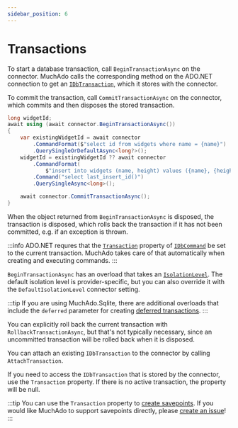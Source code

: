 ```yaml
---
sidebar_position: 6
---
```


# Transactions

To start a database transaction, call `BeginTransactionAsync` on the connector. MuchAdo calls the corresponding method on the ADO.NET connection to get an [`IDbTransaction`](https://learn.microsoft.com/en-us/dotnet/api/system.data.idbtransaction), which it stores with the connector.

To commit the transaction, call `CommitTransactionAsync` on the connector, which commits and then disposes the stored transaction.

```csharp
long widgetId;
await using (await connector.BeginTransactionAsync())
{
    var existingWidgetId = await connector
        .CommandFormat($"select id from widgets where name = {name}")
        .QuerySingleOrDefaultAsync<long?>();
    widgetId = existingWidgetId ?? await connector
        .CommandFormat(
            $"insert into widgets (name, height) values ({name}, {height})")
        .Command("select last_insert_id()")
        .QuerySingleAsync<long>();

    await connector.CommitTransactionAsync();
}
```

When the object returned from `BeginTransactionAsync` is disposed, the transaction is disposed, which rolls back the transaction if it has not been committed, e.g. if an exception is thrown.

:::info
ADO.NET requres that the [`Transaction`](https://learn.microsoft.com/en-us/dotnet/api/system.data.idbcommand.transaction) property of [`IDbCommand`](https://docs.microsoft.com/dotnet/api/system.data.idbcommand) be set to the current transaction. MuchAdo takes care of that automatically when creating and executing commands.
:::

`BeginTransactionAsync` has an overload that takes an [`IsolationLevel`](https://learn.microsoft.com/en-us/dotnet/api/system.data.isolationlevel). The default isolation level is provider-specific, but you can also override it with the `DefaultIsolationLevel` connector setting.

:::tip
If you are using MuchAdo.Sqlite, there are additional overloads that include the `deferred` parameter for creating [deferred transactions](https://learn.microsoft.com/en-us/dotnet/standard/data/sqlite/transactions#deferred-transactions).
:::

You can explicitly roll back the current transaction with `RollbackTransactionAsync`, but that's not typically necessary, since an uncommitted transaction will be rolled back when it is disposed.

You can attach an existing `IDbTransaction` to the connector by calling `AttachTransaction`.

If you need to access the `IDbTransaction` that is stored by the connector, use the `Transaction` property. If there is no active transaction, the property will be null.

:::tip
You can use the `Transaction` property to [create savepoints](https://learn.microsoft.com/en-us/dotnet/api/system.data.common.dbtransaction.save). If you would like MuchAdo to support savepoints directly, please [create an issue](https://github.com/MuchAdoNet/MuchAdo/issues)!
:::

